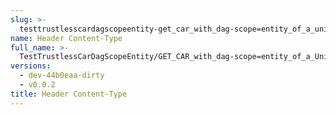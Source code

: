```yaml
---
slug: >-
  testtrustlesscardagscopeentity-get_car_with_dag-scope=entity_of_a_unixfs_directory_(format=car)-header_content-type
name: Header Content-Type
full_name: >-
  TestTrustlessCarDagScopeEntity/GET_CAR_with_dag-scope=entity_of_a_UnixFS_directory_(format=car)/Header_Content-Type
versions:
  - dev-44b0eaa-dirty
  - v0.0.2
title: Header Content-Type
---
```



